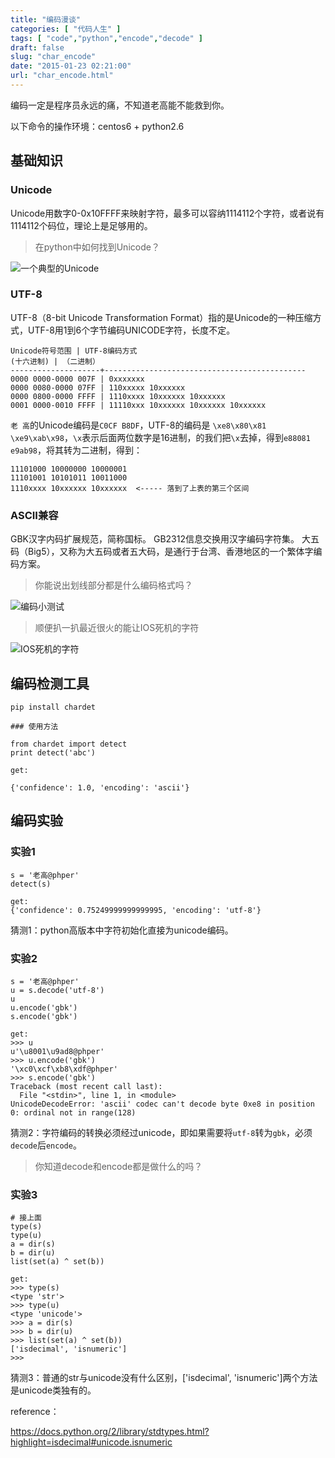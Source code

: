 ```yaml
---
title: "编码漫谈"
categories: [ "代码人生" ]
tags: [ "code","python","encode","decode" ]
draft: false
slug: "char_encode"
date: "2015-01-23 02:21:00"
url: "char_encode.html"
---
```


编码一定是程序员永远的痛，不知道老高能不能救到你。

以下命令的操作环境：centos6 + python2.6


<!--more-->


## 基础知识

### Unicode

Unicode用数字0-0x10FFFF来映射字符，最多可以容纳1114112个字符，或者说有1114112个码位，理论上是足够用的。

> 在python中如何找到Unicode？

![一个典型的Unicode][1]

### UTF-8

UTF-8（8-bit Unicode Transformation Format）指的是Unicode的一种压缩方式，UTF-8用1到6个字节编码UNICODE字符，长度不定。

```
Unicode符号范围 | UTF-8编码方式
(十六进制) | （二进制）
--------------------+---------------------------------------------
0000 0000-0000 007F | 0xxxxxxx
0000 0080-0000 07FF | 110xxxxx 10xxxxxx
0000 0800-0000 FFFF | 1110xxxx 10xxxxxx 10xxxxxx
0001 0000-0010 FFFF | 11110xxx 10xxxxxx 10xxxxxx 10xxxxxx
```

`老 高`的Unicode编码是`C0CF B8DF`，UTF-8的编码是 `\xe8\x80\x81 \xe9\xab\x98`，`\x`表示后面两位数字是16进制，的我们把`\x`去掉，得到`e88081 e9ab98`，将其转为二进制，得到：

```
11101000 10000000 10000001
11101001 10101011 10011000
1110xxxx 10xxxxxx 10xxxxxx  <----- 落到了上表的第三个区间
```



### ASCII兼容

GBK汉字内码扩展规范，简称国标。
GB2312信息交换用汉字编码字符集。
大五码（Big5），又称为大五码或者五大码，是通行于台湾、香港地区的一个繁体字编码方案。

> 你能说出划线部分都是什么编码格式吗？

![编码小测试][2]

> 顺便扒一扒最近很火的能让IOS死机的字符

![IOS死机的字符][3]

## 编码检测工具

```
pip install chardet

### 使用方法

from chardet import detect
print detect('abc')

get:

{'confidence': 1.0, 'encoding': 'ascii'}
```

## 编码实验

### 实验1

```
s = '老高@phper'
detect(s)

get:
{'confidence': 0.75249999999999995, 'encoding': 'utf-8'}
```

猜测1：python高版本中字符初始化直接为unicode编码。


### 实验2

```
s = '老高@phper'
u = s.decode('utf-8')
u
u.encode('gbk')
s.encode('gbk')

get:
>>> u
u'\u8001\u9ad8@phper'
>>> u.encode('gbk')
'\xc0\xcf\xb8\xdf@phper'
>>> s.encode('gbk')
Traceback (most recent call last):
  File "<stdin>", line 1, in <module>
UnicodeDecodeError: 'ascii' codec can't decode byte 0xe8 in position 0: ordinal not in range(128)
```

猜测2：字符编码的转换必须经过unicode，即如果需要将`utf-8`转为`gbk`，必须`decode`后`encode`。

> 你知道decode和encode都是做什么的吗？


### 实验3

```
# 接上面
type(s)
type(u)
a = dir(s)
b = dir(u)
list(set(a) ^ set(b))

get:
>>> type(s)
<type 'str'>
>>> type(u)
<type 'unicode'>
>>> a = dir(s)
>>> b = dir(u)
>>> list(set(a) ^ set(b))
['isdecimal', 'isnumeric']
>>>
```

猜测3：普通的str与unicode没有什么区别，['isdecimal', 'isnumeric']两个方法是unicode类独有的。



reference：

https://docs.python.org/2/library/stdtypes.html?highlight=isdecimal#unicode.isnumeric


  [1]: https://blog.phpgao.com/usr/uploads/2015/05/2545495238.png
  [2]: https://blog.phpgao.com/usr/uploads/2015/05/1717317564.png
  [3]: https://blog.phpgao.com/usr/uploads/2015/05/2993163007.png